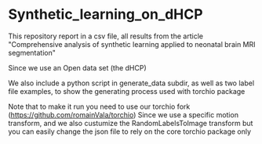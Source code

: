 # Synthetic_learning_on_dHCP
This repository report in a csv file, all results from the article
"Comprehensive analysis of synthetic learning applied to neonatal brain MRI segmentation"

Since we use an Open data set (the dHCP)

We also include a python script in generate_data subdir, as well as two label file examples, to show the generating process used with torchio package

Note that to make it run you need to use our torchio fork (https://github.com/romainVala/torchio)
Since we use a specific motion transform, and we also custumize the RandomLabelsToImage transform
but you can easily change the json file to rely on the core torchio package only


